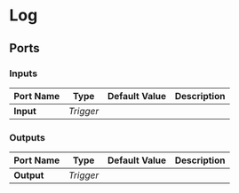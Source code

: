 # Log

## Ports

### Inputs

Port Name|Type|Default Value|Description
---|---|---|---
**Input**|_Trigger_||
### Outputs

Port Name|Type|Default Value|Description
---|---|---|---
**Output**|_Trigger_||
